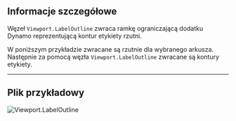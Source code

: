 ## Informacje szczegółowe
Węzeł `Viewport.LabelOutline` zwraca ramkę ograniczającą dodatku Dynamo reprezentującą kontur etykiety rzutni.

W poniższym przykładzie zwracane są rzutnie dla wybranego arkusza. Następnie za pomocą węzła `Viewport.LabelOutline` zwracane są kontury etykiety.
___
## Plik przykładowy

![Viewport.LabelOutline](./Revit.Elements.Viewport.LabelOutline_img.jpg)
